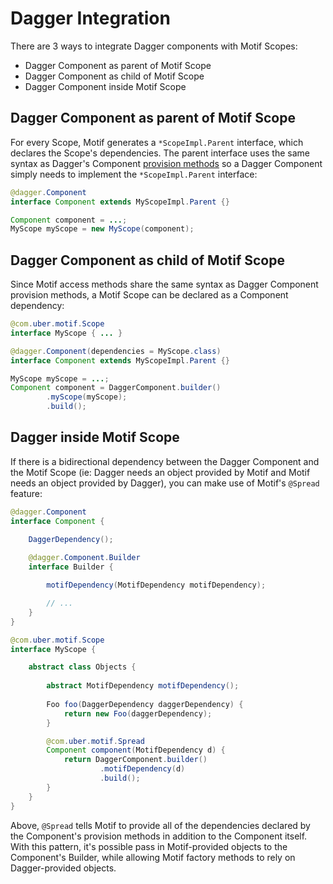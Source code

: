 # Dagger Integration

There are 3 ways to integrate Dagger components with Motif Scopes:

* Dagger Component as parent of Motif Scope
* Dagger Component as child of Motif Scope
* Dagger Component inside Motif Scope

## Dagger Component as parent of Motif Scope

For every Scope, Motif generates a `*ScopeImpl.Parent` interface, which declares the Scope's dependencies. The parent interface uses the same syntax as Dagger's Component [provision methods](https://google.github.io/dagger/api/2.14/dagger/Component.html#provision-methods) so a Dagger Component simply needs to implement the `*ScopeImpl.Parent` interface:

```java
@dagger.Component
interface Component extends MyScopeImpl.Parent {}

Component component = ...;
MyScope myScope = new MyScope(component);
```

## Dagger Component as child of Motif Scope

Since Motif access methods share the same syntax as Dagger Component provision methods, a Motif Scope can be declared as a Component dependency:

```java
@com.uber.motif.Scope
interface MyScope { ... }

@dagger.Component(dependencies = MyScope.class)
interface Component extends MyScopeImpl.Parent {}

MyScope myScope = ...;
Component component = DaggerComponent.builder()
        .myScope(myScope);
        .build();
```

## Dagger inside Motif Scope

If there is a bidirectional dependency between the Dagger Component and the Motif Scope (ie: Dagger needs an object provided by Motif and Motif needs an object provided by Dagger), you can make use of Motif's `@Spread` feature:

```java
@dagger.Component
interface Component {

    DaggerDependency();
    
    @dagger.Component.Builder
    interface Builder {

        motifDependency(MotifDependency motifDependency);

        // ...
    }
}

@com.uber.motif.Scope
interface MyScope {

    abstract class Objects {
    
        abstract MotifDependency motifDependency();
        
        Foo foo(DaggerDependency daggerDependency) {
            return new Foo(daggerDependency);
        }

        @com.uber.motif.Spread
        Component component(MotifDependency d) {
            return DaggerComponent.builder()
                    .motifDependency(d)
                    .build();
        }
    }
}
```

Above, `@Spread` tells Motif to provide all of the dependencies declared by the Component's provision methods in addition to the Component itself. With this pattern, it's possible pass in Motif-provided objects to the Component's Builder, while allowing Motif factory methods to rely on Dagger-provided objects.